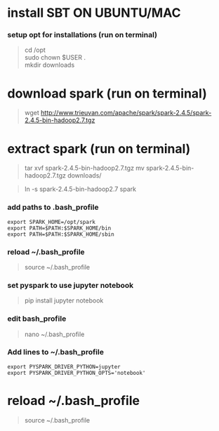 # install SBT ON UBUNTU/MAC

### setup opt for installations (run on terminal)
> cd /opt <br>
> sudo chown $USER . <br>
> mkdir downloads

# download spark (run on terminal)
> wget http://www.trieuvan.com/apache/spark/spark-2.4.5/spark-2.4.5-bin-hadoop2.7.tgz

# extract spark (run on terminal)
> tar xvf spark-2.4.5-bin-hadoop2.7.tgz
> mv spark-2.4.5-bin-hadoop2.7.tgz downloads/

> ln -s spark-2.4.5-bin-hadoop2.7 spark

### add paths to  .bash_profile
    export SPARK_HOME=/opt/spark
    export PATH=$PATH:$SPARK_HOME/bin
    export PATH=$PATH:$SPARK_HOME/sbin


### reload  ~/.bash_profile
> source  ~/.bash_profile


### set pyspark to use jupyter notebook
> pip install jupyter notebook


### edit bash_profile
> nano  ~/.bash_profile

### Add lines to ~/.bash_profile 
    export PYSPARK_DRIVER_PYTHON=jupyter
    export PYSPARK_DRIVER_PYTHON_OPTS='notebook'

# reload  ~/.bash_profile
> source  ~/.bash_profile